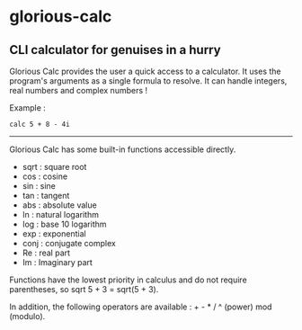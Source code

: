 # glorious-calc
CLI calculator for genuises in a hurry
-----------
Glorious Calc provides the user a quick access to a calculator. It uses the program's arguments as a single formula to resolve. It can handle integers, real numbers and complex numbers !

Example :

    calc 5 + 8 - 4i

-----------

Glorious Calc has some built-in functions accessible directly.

* sqrt : square root
* cos : cosine
* sin : sine
* tan : tangent
* abs : absolute value
* ln : natural logarithm
* log : base 10 logarithm
* exp : exponential
* conj : conjugate complex
* Re : real part
* Im : Imaginary part

Functions have the lowest priority in calculus and do not require parentheses, so sqrt 5 + 3 = sqrt(5 + 3).

In addition, the following operators are available : + - * / ^ (power) mod (modulo).
